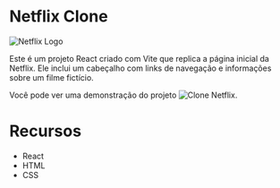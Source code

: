 # Netflix Clone

![Netflix Logo](https://www.freepnglogos.com/uploads/netflix-logo-0.png)

Este é um projeto React criado com Vite que replica a página inicial da Netflix. Ele inclui um cabeçalho com links de navegação e informações sobre um filme fictício.



Você pode ver uma demonstração do projeto ![Clone Netflix](https://vercel-clone-netflix.vercel.app/).

# Recursos
- React
- HTML
- CSS